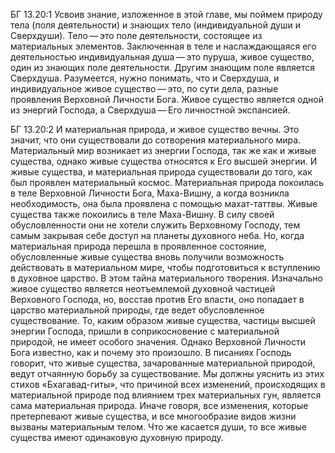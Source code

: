 БГ 13.20:1	Усвоив знание, изложенное в этой главе, мы поймем природу тела (поля деятельности) и знающих тело (индивидуальной души и Сверхдуши). Тело — это поле деятельности, состоящее из материальных элементов. Заключенная в теле и наслаждающаяся его деятельностью индивидуальная душа — это пуруша, живое существо, один из знающих поле деятельности. Другим знающим поле является Сверхдуша. Разумеется, нужно понимать, что и Сверхдуша, и индивидуальное живое существо — это, по сути дела, разные проявления Верховной Личности Бога. Живое существо является одной из энергий Господа, а Сверхдуша — Его личностной экспансией.

БГ 13.20:2	И материальная природа, и живое существо вечны. Это значит, что они существовали до сотворения материального мира. Материальный мир возникает из энергии Господа, так же как и живые существа, однако живые существа относятся к Его высшей энергии. И живые существа, и материальная природа существовали до того, как был проявлен материальный космос. Материальная природа покоилась в теле Верховной Личности Бога, Маха-Вишну, а когда возникла необходимость, она была проявлена с помощью махат-таттвы. Живые существа также покоились в теле Маха-Вишну. В силу своей обусловленности они не хотели служить Верховному Господу, тем самым закрывая себе доступ на планеты духовного неба. Но, когда материальная природа перешла в проявленное состояние, обусловленные живые существа вновь получили возможность действовать в материальном мире, чтобы подготовиться к вступлению в духовное царство. В этом тайна материального творения. Изначально живое существо является неотъемлемой духовной частицей Верховного Господа, но, восстав против Его власти, оно попадает в царство материальной природы, где ведет обусловленное существование. То, каким образом живые существа, частицы высшей энергии Господа, пришли в соприкосновение с материальной природой, не имеет особого значения. Однако Верховной Личности Бога известно, как и почему это произошло. В писаниях Господь говорит, что живые существа, зачарованные материальной природой, ведут отчаянную борьбу за существование. Мы должны уяснить из этих стихов «Бхагавад-гиты», что причиной всех изменений, происходящих в материальной природе под влиянием трех материальных гун, является сама материальная природа. Иначе говоря, все изменения, которые претерпевают живые существа, и все многообразие видов жизни вызваны материальным телом. Что же касается души, то все живые существа имеют одинаковую духовную природу.